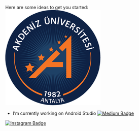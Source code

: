 
Here are some ideas to get you started:
<img src="https://github.com/gokcam/gokcam/blob/main/akdeniz-universitesi-logo-B017290F9B-seeklogo.com.png" width="small">


- I’m currently working on Android Studio  [![Medium Badge](https://img.shields.io/badge/Kotlin-0095D5?&style=for-the-badge&logo=kotlin&logoColor=white&link=link)](link) 


[![Instagram Badge](https://img.shields.io/badge/-Instagram-C13584?style=flat-quare&labelColor=C13584&logo=instagram&logoColor=white&https://www.instagram.com/accounts/login/?next=/gokhancammm/k=https://www.instagram.com/accounts/login/?next=/gokhancammm/)](https://www.instagram.com/accounts/login/?next=/gokhancammm/) 



